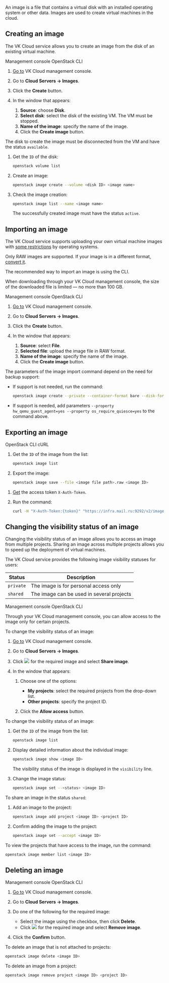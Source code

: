 An image is a file that contains a virtual disk with an installed operating system or other data. Images are used to create virtual machines in the cloud.

## Creating an image

The VK Cloud service allows you to create an image from the disk of an existing virtual machine.

<tabs>
<tablist>
<tab>Management console</tab>
<tab>OpenStack CLI</tab>
</tablist>
<tabpanel>

1. [Go to](https://msk.cloud.vk.com/app/en) VK Cloud management console.
2. Go to **Cloud Servers → Images**.
3. Click the **Create** button.
4. In the window that appears:

   1. **Source**: choose **Disk**.
   2. **Select disk**: select the disk of the existing VM. The VM must be stopped.
   3. **Name of the image**: specify the name of the image.
   4. Click the **Create image** button.

</tabpanel>
<tabpanel>

<warn>

The disk to create the image must be disconnected from the VM and have the status `available`.

</warn>

1. Get the `ID` of the disk:

   ```bash
   openstack volume list
   ```

2. Create an image:

   ```bash
   openstack image create --volume <disk ID> <image name>
   ```

3. Check the image creation:

   ```bash
   openstack image list --name <image name>
   ```

   The successfully created image must have the status `active`.

</tabpanel>
</tabs>

## Importing an image

The VK Cloud service supports uploading your own virtual machine images with [some restrictions](../../../concepts/about#operating_system) by operating systems.

<info>

Only RAW images are supported. If your image is in a different format, [convert it](../../../how-to-guides/packer#1_convert_image_to_raw_format).

</info>

<warn>

The recommended way to import an image is using the CLI.

When downloading through your VK Cloud management console, the size of the downloaded file is limited — no more than 100 GB.

</warn>

<tabs>
<tablist>
<tab>Management console</tab>
<tab>OpenStack CLI</tab>
</tablist>
<tabpanel>

1. [Go to](https://msk.cloud.vk.com/app/en) VK Cloud management console.
2. Go to **Cloud Servers → Images**.
3. Click the **Create** button.
4. In the window that appears:

   1. **Source**: select **File**.
   2. **Selected file**: upload the image file in RAW format.
   3. **Name of the image**: specify the name of the image.
   4. Click the **Create image** button.

</tabpanel>
<tabpanel>

The parameters of the image import command depend on the need for backup support:

- If support is not needed, run the command:

   ```bash
   openstack image create --private --container-format bare --disk-format raw --property store=s3 --file <image file path> <image name>
   ```

- If support is needed, add parameters `--property hw_qemu_guest_agent=yes --property os_require_quiesce=yes` to the command above.

</tabpanel>
</tabs>

## Exporting an image

<tabs>
<tablist>
<tab>OpenStack CLI</tab>
<tab>cURL</tab>
</tablist>
<tabpanel>

1. Get the `ID` of the image from the list:

   ```bash
   openstack image list
   ```

2. Export the image:

   ```bash
   openstack image save --file <image file path>.raw <image ID>
   ```

</tabpanel>
<tabpanel>

1. [Get](/en/tools-for-using-services/api/rest-api/case-keystone-token) the access token `X-Auth-Token`.
1. Run the command:

   ```bash
   curl -H "X-Auth-Token:{token}" "https://infra.mail.ru:9292/v2/images/{image ID}/file" --output <image file path>.raw
   ```

</tabpanel>
</tabs>

## Changing the visibility status of an image

Changing the visibility status of an image allows you to access an image from multiple projects. Sharing an image across multiple projects allows you to speed up the deployment of virtual machines.

The VK Cloud service provides the following image visibility statuses for users:

| Status      | Description                                         |
|-------------|-----------------------------------------------------|
| `private`   | The image is for personal access only               |
| `shared`    | The image can be used in several projects           |

<tabs>
<tablist>
<tab>Management console</tab>
<tab>OpenStack CLI</tab>
</tablist>
<tabpanel>

<info>

Through your VK Cloud management console, you can allow access to the image only for certain projects.

</info>

To change the visibility status of an image:

1. [Go to](https://msk.cloud.vk.com/app/en) VK Cloud management console.
2. Go to **Cloud Servers → Images**.
3. Click ![ ](/en/assets/more-icon.svg "inline") for the required image and select **Share image**.
4. In the window that appears:

   1. Choose one of the options:

      - **My projects**: select the required projects from the drop-down list.
      - **Other projects**: specify the project ID.

   2. Click the **Allow access** button.

</tabpanel>
<tabpanel>

To change the visibility status of an image:

1. Get the `ID` of the image from the list:

   ```bash
   openstack image list
   ```

2. Display detailed information about the individual image:

   ```bash
   openstack image show <image ID>
   ```

   The visibility status of the image is displayed in the `visibility` line.

3. Change the image status:

   ```bash
   openstack image set --<status> <image ID>
   ```

To share an image in the status `shared`:

1. Add an image to the project:

   ```bash
   openstack image add project <image ID> <project ID>
   ```

2. Confirm adding the image to the project:

   ```bash
   openstack image set --accept <image ID>
   ```

To view the projects that have access to the image, run the command:

```bash
openstack image member list <image ID>
```

</tabpanel>
</tabs>

## Deleting an image

<tabs>
<tablist>
<tab>Management console</tab>
<tab>OpenStack CLI</tab>
</tablist>
<tabpanel>

1. [Go to](https://msk.cloud.vk.com/app/en) VK Cloud management console.
2. Go to **Cloud Servers → Images**.
3. Do one of the following for the required image:

   - Select the image using the checkbox, then click **Delete**.
   - Click ![ ](/en/assets/more-icon.svg "inline") for the required image and select **Remove image**.

4. Click the **Confirm** button.

</tabpanel>
<tabpanel>

To delete an image that is not attached to projects:

```bash
openstack image delete <image ID>
```

To delete an image from a project:

```bash
openstack image remove project <image ID> <project ID>
```

</tabpanel>
</tabs>
